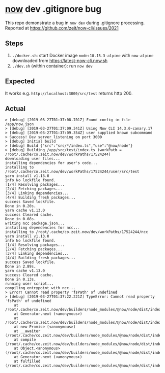 # [now](https://github.com/zeit/now-cli/) dev .gitignore bug
This repo demonstrate a bug in `now dev` during .gitignore processing.
Reported at https://github.com/zeit/now-cli/issues/2021

## Steps

1. `./docker.sh`: start Docker image `node:10.15.3-alpine` with `now-alpine` downloaded from https://latest-now-cli.now.sh
1. `./dev.sh` (within container): run `now dev`

## Expected

It works e.g. `http://localhost:3000/src/test` returns http 200.

## Actual

```
> [debug] [2019-03-27T01:37:08.701Z] Found config in file /app/now.json
> [debug] [2019-03-27T01:37:09.341Z] Using Now CLI 14.3.0-canary.17
> [debug] [2019-03-27T01:37:09.354Z] user supplied known subcommand
> Success! Dev server listening on port 3000
> [debug] Initial build
> [debug] Build {"src":"src/*/index.ts","use":"@now/node"}
> [debug] Building /app/src/test/index.ts (workPath = /root/.cache/co.zeit.now/dev/workPaths/17524244)
downloading user files...
installing dependencies for user's code...
installing to /root/.cache/co.zeit.now/dev/workPaths/17524244/user/src/test
yarn install v1.13.0
info No lockfile found.
[1/4] Resolving packages...
[2/4] Fetching packages...
[3/4] Linking dependencies...
[4/4] Building fresh packages...
success Saved lockfile.
Done in 0.20s.
yarn cache v1.13.0
success Cleared cache.
Done in 0.08s.
writing ncc package.json...
installing dependencies for ncc...
installing to /root/.cache/co.zeit.now/dev/workPaths/17524244/ncc
yarn install v1.13.0
info No lockfile found.
[1/4] Resolving packages...
[2/4] Fetching packages...
[3/4] Linking dependencies...
[4/4] Building fresh packages...
success Saved lockfile.
Done in 2.89s.
yarn cache v1.13.0
success Cleared cache.
Done in 0.13s.
running user script...
compiling entrypoint with ncc...
> Error! Cannot read property 'fsPath' of undefined
> [debug] [2019-03-27T01:37:22.221Z] TypeError: Cannot read property 'fsPath' of undefined
    at /root/.cache/co.zeit.now/dev/builders/node_modules/@now/node/dist/index.js:59:51
    at Generator.next (<anonymous>)
    at /root/.cache/co.zeit.now/dev/builders/node_modules/@now/node/dist/index.js:7:71
    at new Promise (<anonymous>)
    at __awaiter (/root/.cache/co.zeit.now/dev/builders/node_modules/@now/node/dist/index.js:3:12)
    at compile (/root/.cache/co.zeit.now/dev/builders/node_modules/@now/node/dist/index.js:58:12)
    at Object.<anonymous> (/root/.cache/co.zeit.now/dev/builders/node_modules/@now/node/dist/index.js:88:37)
    at Generator.next (<anonymous>)
    at fulfilled (/root/.cache/co.zeit.now/dev/builders/node_modules/@now/node/dist/index.js:4:58)
```
